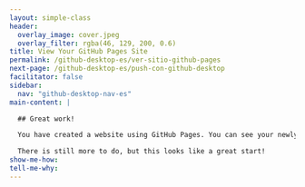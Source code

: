 ```yaml
---
layout: simple-class
header:
  overlay_image: cover.jpeg
  overlay_filter: rgba(46, 129, 200, 0.6)
title: View Your GitHub Pages Site
permalink: /github-desktop-es/ver-sitio-github-pages
next-page: /github-desktop-es/push-con-github-desktop
facilitator: false
sidebar:
  nav: "github-desktop-nav-es"
main-content: |

  ## Great work!

  You have created a website using GitHub Pages. You can see your newly published site at `https://YOUR-USERNAME.github.io/`!

  There is still more to do, but this looks like a great start!
show-me-how:
tell-me-why:
---
```

